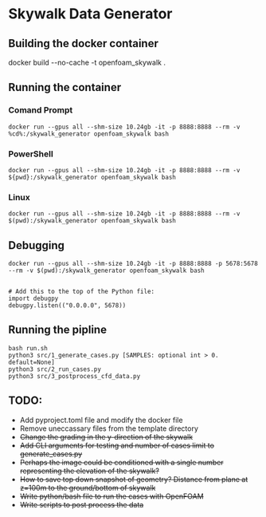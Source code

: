 # Skywalk Data Generator

## Building the docker container
docker build --no-cache -t openfoam_skywalk .  

## Running the container
### Comand Prompt
```
docker run --gpus all --shm-size 10.24gb -it -p 8888:8888 --rm -v %cd%:/skywalk_generator openfoam_skywalk bash
```

### PowerShell
```
docker run --gpus all --shm-size 10.24gb -it -p 8888:8888 --rm -v ${pwd}:/skywalk_generator openfoam_skywalk bash
```

### Linux
```
docker run --gpus all --shm-size 10.24gb -it -p 8888:8888 --rm -v $(pwd):/skywalk_generator openfoam_skywalk bash
```

## Debugging
```
docker run --gpus all --shm-size 10.24gb -it -p 8888:8888 -p 5678:5678 --rm -v $(pwd):/skywalk_generator openfoam_skywalk bash


# Add this to the top of the Python file:
import debugpy
debugpy.listen(("0.0.0.0", 5678))
```

## Running the pipline
```
bash run.sh
python3 src/1_generate_cases.py [SAMPLES: optional int > 0. default=None]
python3 src/2_run_cases.py
python3 src/3_postprocess_cfd_data.py
```

## TODO:
- Add pyproject.toml file and modify the docker file
- Remove uneccassary files from the template directory
- ~~Change the grading in the y-direction of the skywalk~~
- ~~Add CLI arguments for testing and number of cases limit to generate_cases.py~~
- ~~Perhaps the image could be conditioned with a single number representing the elevation of the skywalk?~~
- ~~How to save top down snapshot of geometry? Distance from plane at z=100m to the ground/bottom of skywalk~~
- ~~Write python/bash file to run the cases with OpenFOAM~~
- ~~Write scripts to post process the data~~